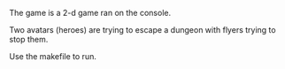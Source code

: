 The game is a 2-d game ran on the console. 

Two avatars (heroes) are trying to escape a dungeon with flyers trying to stop them.

Use the makefile to run.

